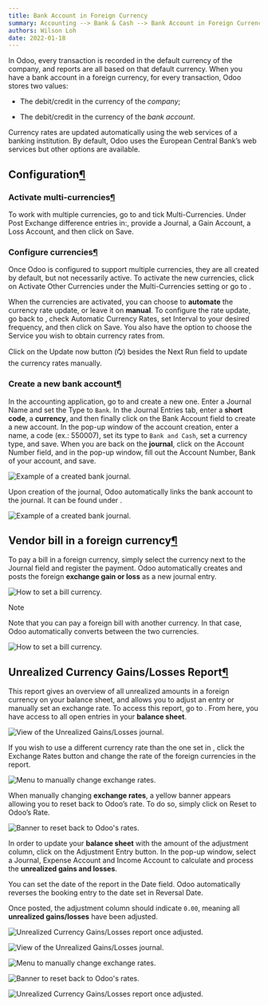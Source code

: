 ```yaml
---
title: Bank Account in Foreign Currency
summary: Accounting --> Bank & Cash --> Bank Account in Foreign Currency
authors: Wilson Loh
date: 2022-01-18
---
```


In Odoo, every transaction is recorded in the default currency of the company, and reports are all based on that default currency. When you have a bank account in a foreign currency, for every transaction, Odoo stores two values:

-   The debit/credit in the currency of the _company_;
    
-   The debit/credit in the currency of the _bank account_.
    

Currency rates are updated automatically using the web services of a banking institution. By default, Odoo uses the European Central Bank’s web services but other options are available.

## Configuration[¶](https://www.odoo.com/documentation/16.0/applications/finance/accounting/bank/foreign_currency.html#configuration "Permalink to this headline")

### Activate multi-currencies[¶](https://www.odoo.com/documentation/16.0/applications/finance/accounting/bank/foreign_currency.html#activate-multi-currencies "Permalink to this headline")

To work with multiple currencies, go to and tick Multi-Currencies. Under Post Exchange difference entries in:, provide a Journal, a Gain Account, a Loss Account, and then click on Save.

### Configure currencies[¶](https://www.odoo.com/documentation/16.0/applications/finance/accounting/bank/foreign_currency.html#configure-currencies "Permalink to this headline")

Once Odoo is configured to support multiple currencies, they are all created by default, but not necessarily active. To activate the new currencies, click on Activate Other Currencies under the Multi-Currencies setting or go to .

When the currencies are activated, you can choose to **automate** the currency rate update, or leave it on **manual**. To configure the rate update, go back to , check Automatic Currency Rates, set Interval to your desired frequency, and then click on Save. You also have the option to choose the Service you wish to obtain currency rates from.

Click on the Update now button (🗘) besides the Next Run field to update the currency rates manually.

### Create a new bank account[¶](https://www.odoo.com/documentation/16.0/applications/finance/accounting/bank/foreign_currency.html#create-a-new-bank-account "Permalink to this headline")

In the accounting application, go to and create a new one. Enter a Journal Name and set the Type to `Bank`. In the Journal Entries tab, enter a **short code**, a **currency**, and then finally click on the Bank Account field to create a new account. In the pop-up window of the account creation, enter a name, a code (ex.: 550007), set its type to `Bank and Cash`, set a currency type, and save. When you are back on the **journal**, click on the Account Number field, and in the pop-up window, fill out the Account Number, Bank of your account, and save.

![Example of a created bank journal.](https://www.odoo.com/documentation/16.0/_images/foreign-journal.png)

Upon creation of the journal, Odoo automatically links the bank account to the journal. It can be found under .

![Example of a created bank journal.](https://www.odoo.com/documentation/16.0/_images/foreign-journal.png)

## Vendor bill in a foreign currency[¶](https://www.odoo.com/documentation/16.0/applications/finance/accounting/bank/foreign_currency.html#vendor-bill-in-a-foreign-currency "Permalink to this headline")

To pay a bill in a foreign currency, simply select the currency next to the Journal field and register the payment. Odoo automatically creates and posts the foreign **exchange gain or loss** as a new journal entry.

![How to set a bill currency.](https://www.odoo.com/documentation/16.0/_images/foreign-bill-currency.png)

Note

Note that you can pay a foreign bill with another currency. In that case, Odoo automatically converts between the two currencies.

![How to set a bill currency.](https://www.odoo.com/documentation/16.0/_images/foreign-bill-currency.png)

## Unrealized Currency Gains/Losses Report[¶](https://www.odoo.com/documentation/16.0/applications/finance/accounting/bank/foreign_currency.html#unrealized-currency-gains-losses-report "Permalink to this headline")

This report gives an overview of all unrealized amounts in a foreign currency on your balance sheet, and allows you to adjust an entry or manually set an exchange rate. To access this report, go to . From here, you have access to all open entries in your **balance sheet**.

![View of the Unrealized Gains/Losses journal.](https://www.odoo.com/documentation/16.0/_images/foreign-gains-losses.png)

If you wish to use a different currency rate than the one set in , click the Exchange Rates button and change the rate of the foreign currencies in the report.

![Menu to manually change exchange rates.](https://www.odoo.com/documentation/16.0/_images/foreign-exchange-rates.png)

When manually changing **exchange rates**, a yellow banner appears allowing you to reset back to Odoo’s rate. To do so, simply click on Reset to Odoo’s Rate.

![Banner to reset back to Odoo's rates.](https://www.odoo.com/documentation/16.0/_images/foreign-reset-rates.png)

In order to update your **balance sheet** with the amount of the adjustment column, click on the Adjustment Entry button. In the pop-up window, select a Journal, Expense Account and Income Account to calculate and process the **unrealized gains and losses**.

You can set the date of the report in the Date field. Odoo automatically reverses the booking entry to the date set in Reversal Date.

Once posted, the adjustment column should indicate `0.00`, meaning all **unrealized gains/losses** have been adjusted.

![Unrealized Currency Gains/Losses report once adjusted.](https://www.odoo.com/documentation/16.0/_images/foreign-adjustment.png)

![View of the Unrealized Gains/Losses journal.](https://www.odoo.com/documentation/16.0/_images/foreign-gains-losses.png)

![Menu to manually change exchange rates.](https://www.odoo.com/documentation/16.0/_images/foreign-exchange-rates.png)

![Banner to reset back to Odoo's rates.](https://www.odoo.com/documentation/16.0/_images/foreign-reset-rates.png)

![Unrealized Currency Gains/Losses report once adjusted.](https://www.odoo.com/documentation/16.0/_images/foreign-adjustment.png)